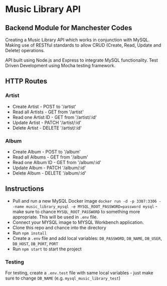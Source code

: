 # Music Library API

## Backend Module for Manchester Codes

Creating a Music Library API which works in conjunction with MySQL. Making use of RESTful standards to allow CRUD (Create, Read, Update and Delete) operations.

API built using Node.js and Express to integrate MySQL functionality. Test Driven Development using Mocha testing framework.

## HTTP Routes

### Artist

- Create Artist - POST to '/artist'
- Read all Artists - GET from '/artist'
- Read one Artist ID - GET from '/artist/:id'
- Update Artist - PATCH '/artist/:id'
- Delete Artist - DELETE '/artist/:id'

### Album

- Create Album - POST to '/album'
- Read all Albums - GET from '/album'
- Read one Album ID - GET from '/album/:id'
- Update Album - PATCH '/album/:id'
- Delete Album - DELETE '/album/:id'

## Instructions

- Pull and run a new MySQL Docker image `docker run -d -p 3307:3306 --name music_library_mysql -e MYSQL_ROOT_PASSWORD=password mysql` - make sure to chance `MYSQL_ROOT_PASSWORD` to something more appropriate. This will be used in `.env` file.
- Connect your MYSQL image to MYSQL Workbench application.
- Clone this repo and chance into the directory
- Run `npm install`
- Create a `.env` file and add local variables: `DB_PASSWORD`, `DB_NAME`, `DB_USER`, `DB_HOST`, `DB_PORT`, `PORT`
- Run `npm start` to start the project

### Testing

For testing, create a `.env.test` file with same local variables - just make sure to change `DB_NAME` (e.g. `mysql_music_library_test`)
